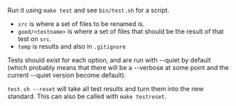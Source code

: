 

Run it using `make test` and see `bin/test.sh` for a script.

- `src` is where a set of files to be renamed is.
- `good/<testname>` is where a set of files that should be the result of that test on `src`.
- `temp` is results and also in `.gitignore`

Tests should exist for each option, and are run with --quiet by default (which probably means that there will be a --verbose at some point and the current --quiet version become default).

`test.sh --reset` will take all test results and turn them into the new standard.  This can also be called with `make testreset`.

